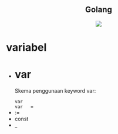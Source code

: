 <h2 align="center">Golang</h2>
<p align="center">
<img src="https://caraguna.com/wp-content/uploads/2022/02/golang-1031x570.jpg"/>
</p>

# variabel

<ul>
  <li>
    <h1>var</h1>
  </li>
  <p>Skema penggunaan keyword var:</p>
  <code>var <nama-variabel> <tipe-data>
var <nama-variabel> <tipe-data> = <nilai>
</code>
  <li>:=</li>
  <li>const</li>
  <li>_</li>
</ul>
